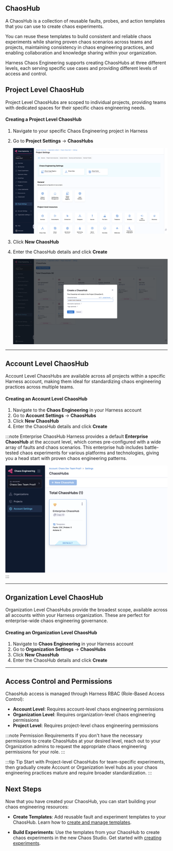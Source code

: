 ## ChaosHub

A ChaosHub is a collection of reusable faults, probes, and action templates that you can use to create chaos experiments. 

You can reuse these templates to build consistent and reliable chaos experiments while sharing proven chaos scenarios across teams and projects, maintaining consistency in chaos engineering practices, and enabling collaboration and knowledge sharing within your organization.

Harness Chaos Engineering supports creating ChaosHubs at three different levels, each serving specific use cases and providing different levels of access and control.

## Project Level ChaosHub

Project Level ChaosHubs are scoped to individual projects, providing teams with dedicated spaces for their specific chaos engineering needs.

#### Creating a Project Level ChaosHub

1. Navigate to your specific Chaos Engineering project in Harness
2. Go to **Project Settings** → **ChaosHubs**

    ![scope](./static/chaoshub-scopes/project-level-chaoshub.png)

3. Click **New ChaosHub**
4. Enter the ChaosHub details and click **Create**

    ![create](./static/chaoshub-scopes/create-project-level-chaoshub.png)

---

## Account Level ChaosHub

Account Level ChaosHubs are available across all projects within a specific Harness account, making them ideal for standardizing chaos engineering practices across multiple teams.

#### Creating an Account Level ChaosHub

1. Navigate to the **Chaos Engineering** in your Harness account
2. Go to **Account Settings** → **ChaosHubs**
3. Click **New ChaosHub**
4. Enter the ChaosHub details and click **Create**

:::note Enterprise ChaosHub
Harness provides a default **Enterprise ChaosHub** at the account level, which comes pre-configured with a wide array of faults and chaos scenarios. This enterprise hub includes battle-tested chaos experiments for various platforms and technologies, giving you a head start with proven chaos engineering patterns.

![Enterprise ChaosHub](./static/new-chaos-studio/enterprise-chaos-hub.png)
:::

---

## Organization Level ChaosHub

Organization Level ChaosHubs provide the broadest scope, available across all accounts within your Harness organization. These are perfect for enterprise-wide chaos engineering governance.

#### Creating an Organization Level ChaosHub

1. Navigate to **Chaos Engineering** in your Harness account
2. Go to **Organization Settings** → **ChaosHubs**
3. Click **New ChaosHub**
4. Enter the ChaosHub details and click **Create**

---

## Access Control and Permissions

ChaosHub access is managed through Harness RBAC (Role-Based Access Control):

- **Account Level**: Requires account-level chaos engineering permissions
- **Organization Level**: Requires organization-level chaos engineering permissions  
- **Project Level**: Requires project-level chaos engineering permissions

:::note Permission Requirements
If you don't have the necessary permissions to create ChaosHubs at your desired level, reach out to your Organization admins to request the appropriate chaos engineering permissions for your role.
:::

:::tip Tip
Start with Project-level ChaosHubs for team-specific experiments, then gradually create Account or Organization level hubs as your chaos engineering practices mature and require broader standardization.
:::

## Next Steps

Now that you have created your ChaosHub, you can start building your chaos engineering resources:

- **Create Templates**: Add reusable fault and experiment templates to your ChaosHub. Learn how to [create and manage templates](/docs/chaos-engineering/guides/templates).

- **Build Experiments**: Use the templates from your ChaosHub to create chaos experiments in the new Chaos Studio. Get started with [creating experiments](/docs/chaos-engineering/guides/experiments).
